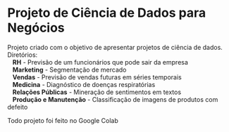 # Projeto de Ciência de Dados para Negócios

Projeto criado com o objetivo de apresentar projetos de ciência de dados. </br>
Diretórios:</br>
&nbsp;&nbsp; <b>RH</b> - Previsão de um funcionários que pode sair da empresa </br>
&nbsp;&nbsp; <b>Marketing</b> - Segmentação de mercado </br>
&nbsp;&nbsp; <b>Vendas</b> - Previsão de vendas futuras em séries temporais </br> 
&nbsp;&nbsp; <b>Medicina</b> - Diagnóstico de doenças respiratórias </br>
&nbsp;&nbsp; <b>Relações Públicas</b> - Mineração de sentimentos em textos </br>
&nbsp;&nbsp; <b>Produção e Manutenção</b> - Classificação de imagens de produtos com defeito </br>

Todo projeto foi feito no Google Colab
